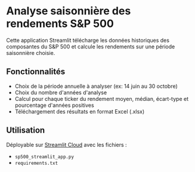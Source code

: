 # Analyse saisonnière des rendements S&P 500

Cette application Streamlit télécharge les données historiques des composantes du S&P 500 et calcule les rendements sur une période saisonnière choisie.

## Fonctionnalités

- Choix de la période annuelle à analyser (ex: 14 juin au 30 octobre)
- Choix du nombre d'années d'analyse
- Calcul pour chaque ticker du rendement moyen, médian, écart-type et pourcentage d'années positives
- Téléchargement des résultats en format Excel (.xlsx)

## Utilisation

Déployable sur [Streamlit Cloud](https://streamlit.io/cloud) avec les fichiers :

- `sp500_streamlit_app.py`
- `requirements.txt`

